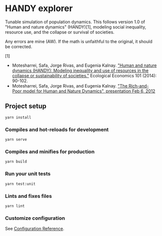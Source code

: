 # HANDY explorer
Tunable simulation of population dynamics.  This follows version 1.0 of "Human and nature dynamics" (HANDY)[1], modeling social inequality, resource use, and the collapse or survival of societies.

Any errors are mine (AW).  If the math is unfaithful to the original, it should be corrected.

[1]
* Motesharrei, Safa, Jorge Rivas, and Eugenia Kalnay. ["Human and nature dynamics (HANDY): Modeling inequality and use of resources in the collapse or sustainability of societies."](https://www.sciencedirect.com/science/article/pii/S0921800914000615) Ecological Economics 101 (2014): 90-102.
* Motesharrei, Safa, Jorge Rivas, and Eugenia Kalnay. ["The Rich-and-Poor model for Human and Nature Dynamics", presentation Feb 6, 2012](http://www.weatherchaos.umd.edu/group_log/data/y1112/120206_weatherchaos_motesharrei.pdf)

## Project setup
```
yarn install
```

### Compiles and hot-reloads for development
```
yarn serve
```

### Compiles and minifies for production
```
yarn build
```

### Run your unit tests
```
yarn test:unit
```

### Lints and fixes files
```
yarn lint
```

### Customize configuration
See [Configuration Reference](https://cli.vuejs.org/config/).
